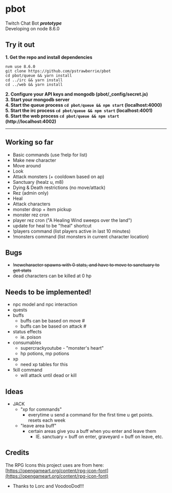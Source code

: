 # pbot
Twitch Chat Bot **_prototype_**  
Developing on node 8.6.0  

## Try it out
**1. Get the repo and install dependencies**  
`````
nvm use 8.6.0
git clone https://github.com/pstrawberrie/pbot
cd pbot/queue && yarn install
cd ../irc && yarn install
cd ../web && yarn install
`````
**2. Configure your API keys and mongodb (pbot/_config/secret.js)**  
**3. Start your mongodb server**  
**4. Start the queue process ``cd pbot/queue && npm start`` (localhost:4000)**  
**5. Start the irc process ``cd pbot/queue && npm start`` (localhost:4001)**  
**6. Start the web process ``cd pbot/queue && npm start`` (http://localhost:4002)**  

----------------------------------

## Working so far
- Basic commands (use !help for list)
- Make new character
- Move around
- Look
- Attack monsters (+ cooldown based on ap)
- Sanctuary (healz u, m8)
- Dying & Death restrictions (no move/attack)
- Rez (admin only)
- Heal
- Attack characters
- monster drop + item pickup
- monster rez cron
- player rez cron ("A Healing Wind sweeps over the land")
- update for heal to be "!heal" shortcut
- !players command (list players active in last 10 minutes)
- !monsters command (list monsters in current character location)

## Bugs
- ~~!newcharacter spawns with 0 stats, and have to move to sanctuary to get stats~~
- dead characters can be killed at 0 hp

## Needs to be implemented!
- npc model and npc interaction
- quests
- buffs
  - buffs can be based on move #
  - buffs can be based on attack #
- status effects
  - ie. poison
- consumables
  - supercrackyoutube - "monster's heart"
  - hp potions, mp potions
- xp
  - need xp tables for this
- !kill command
  - will attack until dead or kill
## Ideas
- JACK
  - "xp for commands"
    - everytime u send a command for the first time u get points. resets each week
  - "leave area buff"
    - certain areas give you a buff when you enter and leave them
      - IE. sanctuary = buff on enter, graveyard = buff on leave, etc.

## Credits
The RPG Icons this project uses are from here:  
[https://opengameart.org/content/rpg-icon-font](https://opengameart.org/content/rpg-icon-font)  
- Thanks to Lorc and VoodooDod!!!
